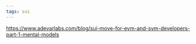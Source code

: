 ```yaml
---
tags: sui
---
```

https://www.adevarlabs.com/blog/sui-move-for-evm-and-svm-developers-part-1-mental-models